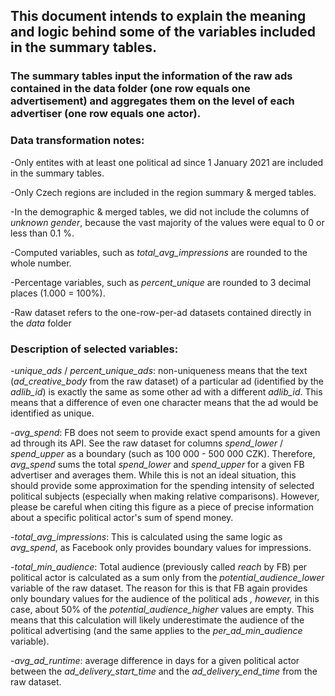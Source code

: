## This document intends to explain the meaning and logic behind some of the variables included in the summary tables.

### The summary tables input the information of the raw ads contained in the data folder (one row equals one advertisement) and aggregates them on the level of each advertiser (one row equals one actor).

### Data transformation notes:
 -Only entites with at least one political ad since 1 January 2021 are included in the summary tables.
 
 -Only Czech regions are included in the region summary & merged tables. 
 
 -In the demographic & merged tables, we did not include the columns of *unknown gender*, because the vast majority of the values were equal to 0 or less than 0.1 %. 
 
 -Computed variables, such as *total_avg_impressions* are rounded to the whole number.
 
 -Percentage variables, such as *percent_unique* are rounded to 3 decimal places (1.000 = 100%).
 
 -Raw dataset refers to the one-row-per-ad datasets contained directly in the *data* folder

### Description of selected variables:
-*unique_ads* / *percent_unique_ads*: non-uniqueness means that the text (*ad_creative_body* from the raw dataset) of a particular ad (identified by the *adlib_id*) is exactly the same as some other ad with a different *adlib_id*. This means that a difference of even one character means that the ad would be identified as unique.

-*avg_spend*: FB does not seem to provide exact spend amounts for a given ad through its API. See the raw dataset for columns *spend_lower* / *spend_upper* as a boundary (such as 100 000 - 500 000 CZK). Therefore, *avg_spend* sums the total *spend_lower* and *spend_upper* for a given FB advertiser and averages them. While this is not an ideal situation, this should provide some approximation for the spending intensity of selected political subjects (especially when making relative comparisons). However, please be careful when citing this figure as a piece of precise information about a specific political actor's sum of spend money.

-*total_avg_impressions*: This is calculated using the same logic as *avg_spend*, as Facebook only provides boundary values for impressions.

-*total_min_audience*: Total audience (previously called *reach* by FB) per political actor is calculated as a sum only from the *potential_audience_lower* variable of the raw dataset. The reason for this is that FB again provides only boundary values for the audience of the political ads *, however,* in this case, about 50% of the *potential_audience_higher* values are empty. This means that this calculation will likely underestimate the audience of the political advertising (and the same applies to the *per_ad_min_audience* variable).

-*avg_ad_runtime*: average difference in days for a given political actor between the *ad_delivery_start_time* and the *ad_delivery_end_time* from the raw dataset.
